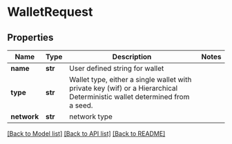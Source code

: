 # WalletRequest

## Properties
Name | Type | Description | Notes
------------ | ------------- | ------------- | -------------
**name** | **str** | User defined string for wallet | 
**type** | **str** | Wallet type, either a single wallet with private key (wif) or a Hierarchical Deterministic wallet determined from a seed. | 
**network** | **str** | network type | 

[[Back to Model list]](../README.md#documentation-for-models) [[Back to API list]](../README.md#documentation-for-api-endpoints) [[Back to README]](../README.md)


